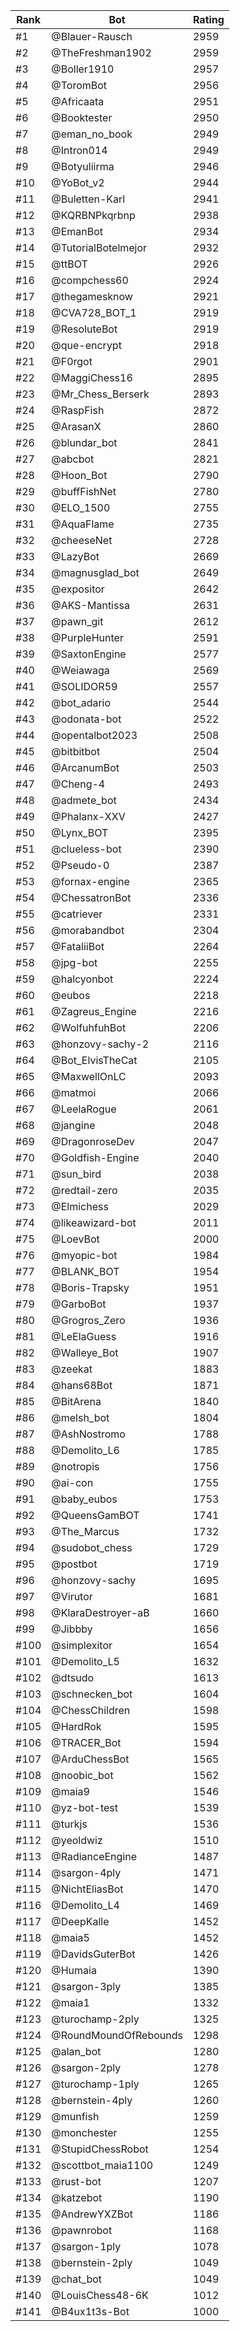 Rank|Bot|Rating
---|---|---
#1|@Blauer-Rausch|2959
#2|@TheFreshman1902|2959
#3|@Boller1910|2957
#4|@ToromBot|2956
#5|@Africaata|2951
#6|@Booktester|2950
#7|@eman_no_book|2949
#8|@Intron014|2949
#9|@Botyuliirma|2946
#10|@YoBot_v2|2944
#11|@Buletten-Karl|2941
#12|@KQRBNPkqrbnp|2938
#13|@EmanBot|2934
#14|@TutorialBotelmejor|2932
#15|@ttBOT|2926
#16|@compchess60|2924
#17|@thegamesknow|2921
#18|@CVA728_BOT_1|2919
#19|@ResoluteBot|2919
#20|@que-encrypt|2918
#21|@F0rgot|2901
#22|@MaggiChess16|2895
#23|@Mr_Chess_Berserk|2893
#24|@RaspFish|2872
#25|@ArasanX|2860
#26|@blundar_bot|2841
#27|@abcbot|2821
#28|@Hoon_Bot|2790
#29|@buffFishNet|2780
#30|@ELO_1500|2755
#31|@AquaFlame|2735
#32|@cheeseNet|2728
#33|@LazyBot|2669
#34|@magnusglad_bot|2649
#35|@expositor|2642
#36|@AKS-Mantissa|2631
#37|@pawn_git|2612
#38|@PurpleHunter|2591
#39|@SaxtonEngine|2577
#40|@Weiawaga|2569
#41|@SOLIDOR59|2557
#42|@bot_adario|2544
#43|@odonata-bot|2522
#44|@opentalbot2023|2508
#45|@bitbitbot|2504
#46|@ArcanumBot|2503
#47|@Cheng-4|2493
#48|@admete_bot|2434
#49|@Phalanx-XXV|2427
#50|@Lynx_BOT|2395
#51|@clueless-bot|2390
#52|@Pseudo-0|2387
#53|@fornax-engine|2365
#54|@ChessatronBot|2336
#55|@catriever|2331
#56|@morabandbot|2304
#57|@FataliiBot|2264
#58|@jpg-bot|2255
#59|@halcyonbot|2224
#60|@eubos|2218
#61|@Zagreus_Engine|2216
#62|@WolfuhfuhBot|2206
#63|@honzovy-sachy-2|2116
#64|@Bot_ElvisTheCat|2105
#65|@MaxwellOnLC|2093
#66|@matmoi|2066
#67|@LeelaRogue|2061
#68|@jangine|2048
#69|@DragonroseDev|2047
#70|@Goldfish-Engine|2040
#71|@sun_bird|2038
#72|@redtail-zero|2035
#73|@Elmichess|2029
#74|@likeawizard-bot|2011
#75|@LoevBot|2000
#76|@myopic-bot|1984
#77|@BLANK_BOT|1954
#78|@Boris-Trapsky|1951
#79|@GarboBot|1937
#80|@Grogros_Zero|1936
#81|@LeElaGuess|1916
#82|@Walleye_Bot|1907
#83|@zeekat|1883
#84|@hans68Bot|1871
#85|@BitArena|1840
#86|@melsh_bot|1804
#87|@AshNostromo|1788
#88|@Demolito_L6|1785
#89|@notropis|1756
#90|@ai-con|1755
#91|@baby_eubos|1753
#92|@QueensGamBOT|1741
#93|@The_Marcus|1732
#94|@sudobot_chess|1729
#95|@postbot|1719
#96|@honzovy-sachy|1695
#97|@Virutor|1681
#98|@KlaraDestroyer-aB|1660
#99|@Jibbby|1656
#100|@simplexitor|1654
#101|@Demolito_L5|1632
#102|@dtsudo|1613
#103|@schnecken_bot|1604
#104|@ChessChildren|1598
#105|@HardRok|1595
#106|@TRACER_Bot|1594
#107|@ArduChessBot|1565
#108|@noobic_bot|1562
#109|@maia9|1546
#110|@yz-bot-test|1539
#111|@turkjs|1536
#112|@yeoldwiz|1510
#113|@RadianceEngine|1487
#114|@sargon-4ply|1471
#115|@NichtEliasBot|1470
#116|@Demolito_L4|1469
#117|@DeepKalle|1452
#118|@maia5|1452
#119|@DavidsGuterBot|1426
#120|@Humaia|1390
#121|@sargon-3ply|1385
#122|@maia1|1332
#123|@turochamp-2ply|1325
#124|@RoundMoundOfRebounds|1298
#125|@alan_bot|1280
#126|@sargon-2ply|1278
#127|@turochamp-1ply|1265
#128|@bernstein-4ply|1260
#129|@munfish|1259
#130|@monchester|1255
#131|@StupidChessRobot|1254
#132|@scottbot_maia1100|1249
#133|@rust-bot|1207
#134|@katzebot|1190
#135|@AndrewYXZBot|1186
#136|@pawnrobot|1168
#137|@sargon-1ply|1078
#138|@bernstein-2ply|1049
#139|@chat_bot|1049
#140|@LouisChess48-6K|1012
#141|@B4ux1t3s-Bot|1000
